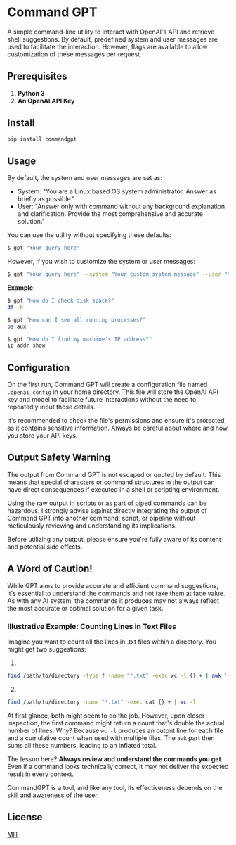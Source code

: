# Command GPT

A simple command-line utility to interact with OpenAI's API and retrieve shell suggestions. By default, predefined system and user messages are used to facilitate the interaction. However, flags are available to allow customization of these messages per request.

## Prerequisites

1. **Python 3**
2. **An OpenAI API Key**

## Install

```bash
pip install commandgpt
```

## Usage

By default, the system and user messages are set as:
- System: "You are a Linux based OS system administrator. Answer as briefly as possible."
- User: "Answer only with command without any background explanation and clarification. Provide the most comprehensive and accurate solution."

You can use the utility without specifying these defaults:

```bash
$ gpt "Your query here"
```

However, if you wish to customize the system or user messages:

```bash
$ gpt "Your query here" --system "Your custom system message" --user "Your custom user prefix"
```

**Example**:

```bash
$ gpt "How do I check disk space?"
df -h

```

```bash
$ gpt "How can I see all running processes?"
ps aux
```
```bash
$ gpt "How do I find my machine's IP address?"
ip addr show
```

## Configuration

On the first run, Command GPT will create a configuration file named `.openai_config` in your home directory. This file will store the OpenAI API key and model to facilitate future interactions without the need to repeatedly input those details.

It's recommended to check the file's permissions and ensure it's protected, as it contains sensitive information. Always be careful about where and how you store your API keys.

## Output Safety Warning

The output from Command GPT is not escaped or quoted by default. This means that special characters or command structures in the output can have direct consequences if executed in a shell or scripting environment.

Using the raw output in scripts or as part of piped commands can be hazardous. I strongly advise against directly integrating the output of Command GPT into another command, script, or pipeline without meticulously reviewing and understanding its implications.

Before utilizing any output, please ensure you're fully aware of its content and potential side effects. 

## A Word of Caution!

While GPT aims to provide accurate and efficient command suggestions, it's essential to understand the commands and not take them at face value. As with any AI system, the commands it produces may not always reflect the most accurate or optimal solution for a given task.

### Illustrative Example: Counting Lines in Text Files

Imagine you want to count all the lines in .txt files within a directory. You might get two suggestions:

1. 
```bash
find /path/to/directory -type f -name "*.txt" -exec wc -l {} + | awk '{sum += $1} END {print sum}'
```
2.
```bash
find /path/to/directory -name "*.txt" -exec cat {} + | wc -l
```
At first glance, both might seem to do the job. However, upon closer inspection, the first command might return a count that's double the actual number of lines. Why? Because `wc -l` produces an output line for each file and a cumulative count when used with multiple files. The `awk` part then sums all these numbers, leading to an inflated total.

The lesson here? **Always review and understand the commands you get**. Even if a command looks technically correct, it may not deliver the expected result in every context.

CommandGPT is a tool, and like any tool, its effectiveness depends on the skill and awareness of the user.

## License

[MIT](https://choosealicense.com/licenses/mit/)
